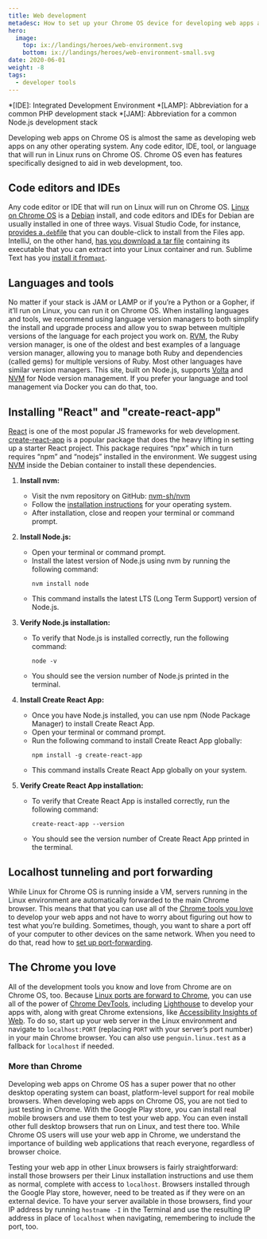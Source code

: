 ```yaml
---
title: Web development
metadesc: How to set up your Chrome OS device for developing web apps and how to configure port forwarding to access them on other devices.
hero:
  image:
    top: ix://landings/heroes/web-environment.svg
    bottom: ix://landings/heroes/web-environment-small.svg
date: 2020-06-01
weight: -8
tags:
  - developer tools
---
```


<!-- prettier-ignore -->
*[IDE]: Integrated Development Environment
*[LAMP]: Abbreviation for a common PHP development stack
*[JAM]: Abbreviation for a common Node.js development stack

Developing web apps on Chrome OS is almost the same as developing web apps on any other operating system. Any code editor, IDE, tool, or language that will run in Linux runs on Chrome OS. Chrome OS even has features specifically designed to aid in web development, too.

## Code editors and IDEs

Any code editor or IDE that will run on Linux will run on Chrome OS. [Linux on Chrome OS](/{{locale.code}}/linux) is a [Debian](https://www.debian.org/) install, and code editors and IDEs for Debian are usually installed in one of three ways. Visual Studio Code, for instance, [provides a`.deb`file](https://code.visualstudio.com/#alt-downloads) that you can double-click to install from the Files app. IntelliJ, on the other hand, [has you download a tar file](https://www.jetbrains.com/idea/download/#section=linux) containing its executable that you can extract into your Linux container and run. Sublime Text has you [install it from`apt`](https://www.sublimetext.com/docs/3/linux_repositories.html#apt).

## Languages and tools

No matter if your stack is JAM or LAMP or if you’re a Python or a Gopher, if it’ll run on Linux, you can run it on Chrome OS. When installing languages and tools, we recommend using language version managers to both simplify the install and upgrade process and allow you to swap between multiple versions of the language for each project you work on. [RVM](https://rvm.io/), the Ruby version manager, is one of the oldest and best examples of a language version manager, allowing you to manage both Ruby and dependencies (called gems) for multiple versions of Ruby. Most other languages have similar version managers. This site, built on Node.js, supports [Volta](https://volta.sh/) and [NVM](http://nvm.sh/) for Node version management. If you prefer your language and tool management via Docker you can do that, too.

## Installing "React" and "create-react-app"

[React](https://react.dev/) is one of the most popular JS frameworks for web development. [create-react-app](https://create-react-app.dev/) is a popular package that does the heavy lifting in setting up a starter React project. This package requires “npx” which in turn requires “npm” and “nodejs” installed in the environment. We suggest using [NVM](https://github.com/nvm-sh/nvm#installing-and-updating) inside the Debian container to install these dependencies.

1. **Install nvm:**

   - Visit the nvm repository on GitHub: [nvm-sh/nvm](https://github.com/nvm-sh/nvm)
   - Follow the [installation instructions](https://github.com/nvm-sh/nvm#installing-and-updating) for your operating system.
   - After installation, close and reopen your terminal or command prompt.

2. **Install Node.js:**

   - Open your terminal or command prompt.
   - Install the latest version of Node.js using nvm by running the following command:
     ```
     nvm install node
     ```
   - This command installs the latest LTS (Long Term Support) version of Node.js.

3. **Verify Node.js installation:**

   - To verify that Node.js is installed correctly, run the following command:
     ```
     node -v
     ```
   - You should see the version number of Node.js printed in the terminal.

4. **Install Create React App:**

   - Once you have Node.js installed, you can use npm (Node Package Manager) to install Create React App.
   - Open your terminal or command prompt.
   - Run the following command to install Create React App globally:
     ```
     npm install -g create-react-app
     ```
   - This command installs Create React App globally on your system.

5. **Verify Create React App installation:**
   - To verify that Create React App is installed correctly, run the following command:
     ```
     create-react-app --version
     ```
   - You should see the version number of Create React App printed in the terminal.

## Localhost tunneling and port forwarding

While Linux for Chrome OS is running inside a VM, servers running in the Linux environment are automatically forwarded to the main Chrome browser. This means that that you can use all of the [Chrome tools you love](#the-chrome-you-love) to develop your web apps and not have to worry about figuring out how to test what you’re building. Sometimes, though, you want to share a port off of your computer to other devices on the same network. When you need to do that, read how to [set up port-forwarding](/{{locale.code}}/web-environment/port-forwarding).

## The Chrome you love

All of the development tools you know and love from Chrome are on Chrome OS, too. Because [Linux ports are forward to Chrome](/{{locale.code}}/web-environment/port-forwarding), you can use all of the power of [Chrome DevTools](https://developers.google.com/web/tools/chrome-devtools), including [Lighthouse](https://developers.google.com/web/tools/lighthouse/) to develop your apps with, along with great Chrome extensions, like [Accessibility Insights of Web](https://accessibilityinsights.io/docs/en/web/overview). To do so, start up your web server in the Linux environment and navigate to `localhost:PORT` (replacing `PORT` with your server’s port number) in your main Chrome browser. You can also use `penguin.linux.test` as a fallback for `localhost` if needed.

### More than Chrome

Developing web apps on Chrome OS has a super power that no other desktop operating system can boast, platform-level support for real mobile browsers. When developing web apps on Chrome OS, you are not tied to just testing in Chrome. With the Google Play store, you can install real mobile browsers and use them to test your web app. You can even install other full desktop browsers that run on Linux, and test there too. While Chrome OS users will use your web app in Chrome, we understand the importance of building web applications that reach everyone, regardless of browser choice.

Testing your web app in other Linux browsers is fairly straightforward: install those browsers per their Linux installation instructions and use them as normal, complete with access to `localhost`. Browsers installed through the Google Play store, however, need to be treated as if they were on an external device. To have your server available in those browsers, find your IP address by running `hostname -I` in the Terminal and use the resulting IP address in place of `localhost` when navigating, remembering to include the port, too.
